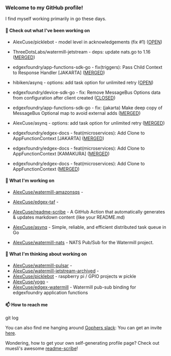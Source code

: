 ### Welcome to my GitHub profile!

I find myself working primarily in go these days.

#### 🔭 Check out what I've been working on

- AlexCuse/picklebot - model level in acknowledgements (fix #1) ([OPEN](https://github.com/AlexCuse/picklebot/pull/3))

- ThreeDotsLabs/watermill-jetstream - deps: update nats.go to 1.16 ([MERGED](https://github.com/ThreeDotsLabs/watermill-jetstream/pull/7))

- edgexfoundry/app-functions-sdk-go - fix(triggers): Pass Child Context to Response Handler [JAKARTA] ([MERGED](https://github.com/edgexfoundry/app-functions-sdk-go/pull/1118))

- hibiken/asynq - options: add task option for unlimited retry ([OPEN](https://github.com/hibiken/asynq/pull/477))

- edgexfoundry/device-sdk-go - fix: Remove MessageBus Options data from configuration after client created ([CLOSED](https://github.com/edgexfoundry/device-sdk-go/pull/1164))

- edgexfoundry/app-functions-sdk-go - fix: (jakarta) Make deep copy of MessageBus Optional map to avoid external adds ([MERGED](https://github.com/edgexfoundry/app-functions-sdk-go/pull/1113))

- AlexCuse/asynq - options: add task option for unlimited retry ([MERGED](https://github.com/AlexCuse/asynq/pull/1))

- edgexfoundry/edgex-docs - feat(microservices): Add Clone to AppFunctionContext [JAKARTA] ([MERGED](https://github.com/edgexfoundry/edgex-docs/pull/771))

- edgexfoundry/edgex-docs - feat(microservices): Add Clone to AppFunctionContext [KAMAKURA] ([MERGED](https://github.com/edgexfoundry/edgex-docs/pull/770))

- edgexfoundry/edgex-docs - feat(microservices): Add Clone to AppFunctionContext ([MERGED](https://github.com/edgexfoundry/edgex-docs/pull/765))


#### 🍴 What I'm working on

- [AlexCuse/watermill-amazonsqs](https://github.com/AlexCuse/watermill-amazonsqs) - 

- [AlexCuse/edgex-taf](https://github.com/AlexCuse/edgex-taf) - 

- [AlexCuse/readme-scribe](https://github.com/AlexCuse/readme-scribe) - A GitHub Action that automatically generates &amp; updates markdown content (like your README.md)

- [AlexCuse/asynq](https://github.com/AlexCuse/asynq) - Simple, reliable, and efficient distributed task queue in Go

- [AlexCuse/watermill-nats](https://github.com/AlexCuse/watermill-nats) - NATS Pub/Sub for the Watermill project.


#### 🌱 What I'm thinking about working on

- [AlexCuse/watermill-pulsar](https://github.com/AlexCuse/watermill-pulsar) - 
- [AlexCuse/watermill-jetstream-archived](https://github.com/AlexCuse/watermill-jetstream-archived) - 
- [AlexCuse/picklebot](https://github.com/AlexCuse/picklebot) - raspberry pi / GPIO projects w pickle
- [AlexCuse/yogo](https://github.com/AlexCuse/yogo) - 
- [AlexCuse/edgex-watermill](https://github.com/AlexCuse/edgex-watermill) - Watermill pub-sub binding for edgexfoundry application functions

#### 📫 How to reach me

git log

You can also find me hanging around [Gophers slack](https://gophers.slack.com/): You can get an invite [here](https://gophersinvite.herokuapp.com/).


Wondering, how to get your own self-generating profile page? 
Check out muesli's awesome [readme-scribe](https://github.com/muesli/readme-scribe)!
